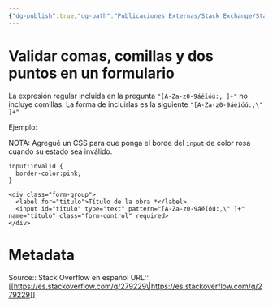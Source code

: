 ```yaml
---
{"dg-publish":true,"dg-path":"Publicaciones Externas/Stack Exchange/Stack Overflow en español/es.stackoverflow.com-279229.md","permalink":"/publicaciones-externas/stack-exchange/stack-overflow-en-espanol/es-stackoverflow-com-279229/","title":"Validar comas, comillas y dos puntos en un formulario","hide":true,"noteIcon":"default","created":"2024-04-03T12:49:10.592-06:00","updated":"2024-04-05T16:43:55.598-06:00"}
---
```


# Validar comas, comillas y dos puntos en un formulario

La expresión regular incluida en la pregunta `"[A-Za-z0-9áéíóú:, ]+"` no incluye comillas. La forma de incluirlas es la siguiente `"[A-Za-z0-9áéíóú:,\" ]+"`

Ejemplo:

NOTA: Agregué un CSS para que ponga el borde del `input` de color rosa cuando su estado sea inválido.

<!-- begin snippet: js hide: false console: true babel: false -->

<!-- language: lang-css -->

    input:invalid {
      border-color:pink;
    }

<!-- language: lang-html -->

    <div class="form-group">
      <label for="titulo">Título de la obra *</label>
      <input id="titulo" type="text" pattern="[A-Za-z0-9áéíóú:,\" ]+" name="titulo" class="form-control" required>
    </div>

<!-- end snippet -->



# Metadata
Source:: Stack Overflow en español
URL:: [[https://es.stackoverflow.com/q/279229\|https://es.stackoverflow.com/q/279229]]

